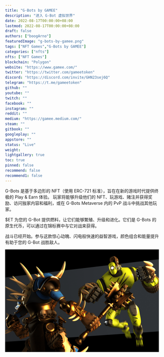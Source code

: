 ```yaml
---
title: "G-Bots by GAMEE"
description: "进入 G-Bot 虚拟世界"
date: 2022-08-17T00:00:00+08:00
lastmod: 2022-08-17T00:00:00+08:00
draft: false
authors: ["boogArno"]
featuredImage: "g-bots-by-gamee.png"
tags: ["NFT Games","G-Bots by GAMEE"]
categories: ["nfts"]
nfts: ["NFT Games"]
blockchain: "Polygon"
website: "https://www.gamee.com/"
twitter: "https://twitter.com/gameetoken"
discord: "https://discord.com/invite/GHN23sej6Q"
telegram: "https://t.me/gameetoken"
github: ""
youtube: ""
twitch: ""
facebook: ""
instagram: ""
reddit: ""
medium: "https://gamee.medium.com/"
steam: ""
gitbook: ""
googleplay: ""
appstore: ""
status: "Live"
weight: 
lightgallery: true
toc: true
pinned: false
recommend: false
recommend1: false
---
```

G-Bots 是基于多边形的 NFT（使用 ERC-721 标准），旨在在新的游戏时代提供终极的 Play & Earn 体验。
玩家将能够升级他们的 NFT、玩游戏、赌注并获得奖励、访问独家内容和福利，或在 G-Bots Metaverse 内的 PvP 战斗中挑战其他玩家。

$ET 为您的 G-Bot 提供燃料，让它们能够繁殖、升级和进化。它们是 G-Bots 的原生代币，可以通过在锦标赛中与它对战来获得。

战斗已经开始。参与这款惊心动魄、闪电般快速的益智游戏，颜色组合和能量提升有助于您的 G-Bot 战胜敌人。

![gbotsbygamee-dapp-games-matic-image3_ea9ec4356220185fb96f04ee6d3a3355](gbotsbygamee-dapp-games-matic-image3_ea9ec4356220185fb96f04ee6d3a3355.png)
